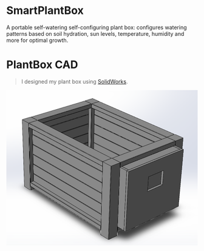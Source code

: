 # SmartPlantBox
A portable self-watering self-configuring plant box: configures watering patterns based on soil hydration, sun levels, temperature, humidity and more for optimal growth.

# PlantBox CAD
> I designed my plant box using [SolidWorks](https://www.solidworks.com/).

![SmartPlantBox CAD](https://github.com/RyanDalmas/SmartPlantBox/blob/main/screenshots/PlantBox%20CAD.png?raw=true)
